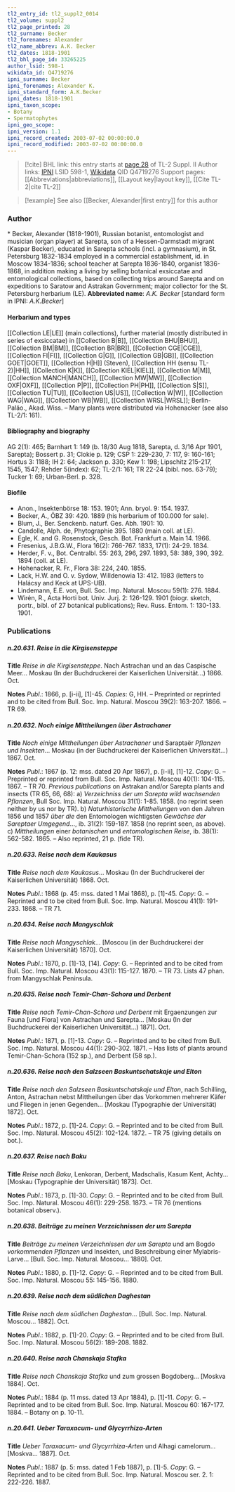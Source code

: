 ```yaml
---
tl2_entry_id: tl2_suppl2_0014
tl2_volume: suppl2
tl2_page_printed: 28
tl2_surname: Becker
tl2_forenames: Alexander
tl2_name_abbrev: A.K. Becker
tl2_dates: 1818-1901
tl2_bhl_page_id: 33265225
author_lsid: 598-1
wikidata_id: Q4719276
ipni_surname: Becker
ipni_forenames: Alexander K.
ipni_standard_form: A.K.Becker
ipni_dates: 1818-1901
ipni_taxon_scope: 
- Botany
- Spermatophytes
ipni_geo_scope: 
ipni_version: 1.1
ipni_record_created: 2003-07-02 00:00:00.0
ipni_record_modified: 2003-07-02 00:00:00.0
---
```


> [!cite] BHL link: this entry starts at [page 28](https://www.biodiversitylibrary.org/page/33265225) of TL-2 Suppl. II
> Author links: [IPNI](https://www.ipni.org/a/598-1) LSID 598-1, [Wikidata](https://www.wikidata.org/wiki/Q4719276) QID Q4719276
> Support pages: [[Abbreviations|abbreviations]], [[Layout key|layout key]], [[Cite TL-2|cite TL-2]]

> [!example] See also [[Becker, Alexander|first entry]] for this author

### Author

\* Becker, Alexander (1818-1901), Russian botanist, entomologist and musician (organ player) at Sarepta, son of a Hessen-Darmstadt migrant (Kaspar Becker), educated in Sarepta schools (incl. a gymnasium), in St. Petersburg 1832-1834 employed in a commercial establishment, id. in Moscow 1834-1836; school teacher at Sarepta 1836-1840, organist 1836-1868, in addition making a living by selling botanical exsiccatae and entomological collections, based on collecting trips around Sarepta and on expeditions to Saratow and Astrakan Government; major collector for the St. Petersburg herbarium (LE). 
**Abbreviated name**: *A.K. Becker* \[standard form in IPNI: *A.K.Becker*\]

#### Herbarium and types

[[Collection LE|LE]] (main collections), further material (mostly distributed in series of exsiccatae) in [[Collection B|B]], [[Collection BHU|BHU]], [[Collection BM|BM]], [[Collection BR|BR]], [[Collection CGE|CGE]], [[Collection FI|FI]], [[Collection G|G]], [[Collection GB|GB]], [[Collection GOET|GOET]], [[Collection H|H]] (Steven), [[Collection HH (sensu TL-2)|HH]], [[Collection K|K]], [[Collection KIEL|KIEL]], [[Collection M|M]], [[Collection MANCH|MANCH]], [[Collection MW|MW]], [[Collection OXF|OXF]], [[Collection P|P]], [[Collection PH|PH]], [[Collection S|S]], [[Collection TU|TU]], [[Collection US|US]], [[Collection W|W]], [[Collection WAG|WAG]], [[Collection WB|WB]], [[Collection WRSL|WRSL]]; Berlin-Paläo., Akad. Wiss. – Many plants were distributed via Hohenacker (see also TL-2/1: 161).

#### Bibliography and biography

AG 2(1): 465; Barnhart 1: 149 (b. 18/30 Aug 1818, Sarepta, d. 3/16 Apr 1901, Sarepta); Bossert p. 31; Clokie p. 129; CSP 1: 229-230, 7: 117, 9: 160-161; Hortus 3: 1188; IH 2: 64; Jackson p. 330; Kew 1: 198; Lipschitz 215-217, 1545, 1547; Rehder 5(index): 62; TL-2/1: 161; TR 22-24 (bibl. nos. 63-79); Tucker 1: 69; Urban-Berl. p. 328.

#### Biofile

- Anon., Insektenbörse 18: 153. 1901; Ann. bryol. 9: 154. 1937.
- Becker, A., ÖBZ 39: 420. 1889 (his herbarium of 100.000 for sale).
- Blum, J., Ber. Senckenb. naturf. Ges. Abh. 1901: 10.
- Candolle, Alph. de, Phytographie 395. 1880 (main coll. at LE).
- Egle, K. and G. Rosenstock, Gesch. Bot. Frankfurt a. Main 14. 1966.
- Fresenius, J.B.G.W., Flora 16(2): 766-767. 1833, 17(1): 24-29. 1834.
- Herder, F. v., Bot. Centralbl. 55: 263, 296, 297. 1893, 58: 389, 390, 392. 1894 (coll. at LE).
- Hohenacker, R. Fr., Flora 38: 224, 240. 1855.
- Lack, H.W. and O. v. Sydow, Willdenowia 13: 412. 1983 (letters to Halácsy and Keck at UPS-UB).
- Lindemann, E.E. von, Bull. Soc. Imp. Natural. Moscou 59(1): 276. 1884.
- Wirén, R., Acta Horti bot. Univ. Jurj. 2: 126-129. 1901 (biogr. sketch, portr., bibl. of 27 botanical publications); Rev. Russ. Entom. 1: 130-133. 1901.

### Publications

##### n.20.631. Reise in die Kirgisensteppe

**Title**
*Reise in die Kirgisensteppe*. Nach Astrachan und an das Caspische Meer... Moskau (In der Buchdruckerei der Kaiserlichen Universität...) 1866. Oct.

**Notes**
*Publ*.: 1866, p. \[i-ii\], \[1\]-45. *Copies*: G, HH. – Preprinted or reprinted and to be cited from Bull. Soc. Imp. Natural. Moscou 39(2): 163-207. 1866. – TR 69.

##### n.20.632. Noch einige Mittheilungen über Astrachaner

**Title**
*Noch einige Mittheilungen über Astrachaner* und Saraptaër *Pflanzen und Insekten*... Moskau (in der Buchdruckerei der Kaiserlichen Universität...) 1867. Oct.

**Notes**
*Publ*.: 1867 (p. 12: mss. dated 20 Apr 1867), p. \[i-ii\], \[1\]-12. *Copy*: G. – Preprinted or reprinted from Bull. Soc. Imp. Natural. Moscou 40(1): 104-115. 1867. – TR 70.
*Previous publications* on Astrakan and/or Sarepta plants and insects (TR 65, 66, 68): a) *Verzeichniss der um Sarepta wild wachsenden Pflanzen*, Bull Soc. Imp. Natural. Moscou 31(1): 1-85. 1858. (no reprint seen neither by us nor by TR).
b) *Naturhistorische Mittheilungen* von den Jahren 1856 und 1857 *über die* den Entomologen wichtigsten *Gewächse der Sareptaer Umgegend*..., ib. 31(2): 159-187. 1858 (no reprint seen, as above).
c) *Mittheilungen* einer *botanischen* und *entomologischen Reise*, ib. 38(1): 562-582. 1865. – Also reprinted, 21 p. (fide TR).

##### n.20.633. Reise nach dem Kaukasus

**Title**
*Reise nach dem Kaukasus*... Moskau (In der Buchdruckerei der Kaiserlichen Universität) 1868. Oct.

**Notes**
*Publ*.: 1868 (p. 45: mss. dated 1 Mai 1868), p. \[1\]-45. *Copy*: G. – Reprinted and to be cited from Bull. Soc. Imp. Natural. Moscou 41(1): 191-233. 1868. – TR 71.

##### n.20.634. Reise nach Mangyschlak

**Title**
*Reise nach Mangyschlak*... \[Moscou (in der Buchdruckerei der Kaiserlichen Universität) 1870\]. Oct.

**Notes**
*Publ*.: 1870, p. \[1\]-13, \[14\]. *Copy*: G. – Reprinted and to be cited from Bull. Soc. Imp. Natural. Moscou 43(1): 115-127. 1870. – TR 73. Lists 47 phan. from Mangyschlak Peninsula.

##### n.20.635. Reise nach Temir-Chan-Schora und Derbent

**Title**
*Reise nach Temir-Chan-Schora und Derbent* mit Ergaenzungen zur Fauna \[und Flora\] von Astrachan und Sarepta... \[Moskau (In der Buchdruckerei der Kaiserlichen Universität...) 1871\]. Oct.

**Notes**
*Publ*.: 1871, p. \[1\]-13. *Copy*: G. – Reprinted and to be cited from Bull. Soc. Imp. Natural. Moscou 44(1): 290-302. 1871. – Has lists of plants around Temir-Chan-Schora (152 sp.), and Derbent (58 sp.).

##### n.20.636. Reise nach den Salzseen Baskuntschatskaje und Elton

**Title**
*Reise nach den Salzseen Baskuntschatskaje und Elton*, nach Schilling, Anton, Astrachan nebst Mittheilungen über das Vorkommen mehrerer Käfer und Fliegen in jenen Gegenden... \[Moskau (Typographie der Universität) 1872\]. Oct.

**Notes**
*Publ*.: 1872, p. \[1\]-24. *Copy*: G. – Reprinted and to be cited from Bull. Soc. Imp. Natural. Moscou 45(2): 102-124. 1872. – TR 75 (giving details on bot.).

##### n.20.637. Reise nach Baku

**Title**
*Reise nach Baku*, Lenkoran, Derbent, Madschalis, Kasum Kent, Achty... \[Moskau (Typographie der Universität) 1873\]. Oct.

**Notes**
*Publ*.: 1873, p. \[1\]-30. *Copy*: G. – Reprinted and to be cited from Bull. Soc. Imp. Natural. Moscou 46(1): 229-258. 1873. – TR 76 (mentions botanical observ.).

##### n.20.638. Beiträge zu meinen Verzeichnissen der um Sarepta

**Title**
*Beiträge zu meinen Verzeichnissen der um Sarepta* und am Bogdo *vorkommenden Pflanzen* und Insekten, und Beschreibung einer Mylabris-Larve... \[Bull. Soc. Imp. Natural. Moscou... 1880\]. Oct.

**Notes**
*Publ*.: 1880, p. \[1\]-12. *Copy*: G. – Reprinted and to be cited from Bull. Soc. Imp. Natural. Moscou 55: 145-156. 1880.

##### n.20.639. Reise nach dem südlichen Daghestan

**Title**
*Reise nach dem südlichen Daghestan*... \[Bull. Soc. Imp. Natural. Moscou... 1882\]. Oct.

**Notes**
*Publ*.: 1882, p. \[1\]-20. *Copy*: G. – Reprinted and to be cited from Bull. Soc. Imp. Natural. Moscou 56(2): 189-208. 1882.

##### n.20.640. Reise nach Chanskaja Stafka

**Title**
*Reise nach Chanskaja Stafka* und zum grossen Bogdoberg... \[Moskva 1884\]. Oct.

**Notes**
*Publ*.: 1884 (p. 11 mss. dated 13 Apr 1884), p. \[1\]-11. *Copy*: G. – Reprinted and to be cited from Bull. Soc. Imp. Natural. Moscou 60: 167-177. 1884. – Botany on p. 10-11.

##### n.20.641. Ueber Taraxacum- und Glycyrrhiza-Arten

**Title**
*Ueber Taraxacum- und Glycyrrhiza-Arten* und Alhagi camelorum... \[Moskva... 1887\]. Oct.

**Notes**
*Publ*.: 1887 (p. 5: mss. dated 1 Feb 1887), p. \[1\]-5. *Copy*: G. – Reprinted and to be cited from Bull. Soc. Imp. Natural. Moscou ser. 2. 1: 222-226. 1887.

